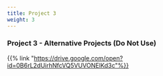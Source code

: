 ```yaml
---
title: Project 3
weight: 3
---
```

### Project 3 - Alternative Projects (Do Not Use)

{{% link "https://drive.google.com/open?id=0B6rL2dUirhNfcVQ5VUVONElKd3c"%}}
